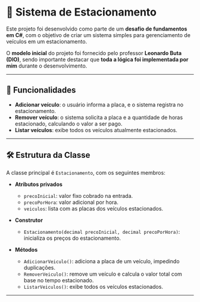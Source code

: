 # 🚗 Sistema de Estacionamento

Este projeto foi desenvolvido como parte de um **desafio de fundamentos em C#**, com o objetivo de criar um sistema simples para gerenciamento de veículos em um estacionamento.  

O **modelo inicial** do projeto foi fornecido pelo professor **Leonardo Buta (DIO)**, sendo importante destacar que **toda a lógica foi implementada por mim** durante o desenvolvimento.


---

## 📌 Funcionalidades

- **Adicionar veículo**: o usuário informa a placa, e o sistema registra no estacionamento.  
- **Remover veículo**: o sistema solicita a placa e a quantidade de horas estacionado, calculando o valor a ser pago.  
- **Listar veículos**: exibe todos os veículos atualmente estacionados.  

---

## 🛠️ Estrutura da Classe

A classe principal é `Estacionamento`, com os seguintes membros:

- **Atributos privados**  
  - `precoInicial`: valor fixo cobrado na entrada.  
  - `precoPorHora`: valor adicional por hora.  
  - `veiculos`: lista com as placas dos veículos estacionados.  

- **Construtor**  
  - `Estacionamento(decimal precoInicial, decimal precoPorHora)`: inicializa os preços do estacionamento.  

- **Métodos**  
  - `AdicionarVeiculo()`: adiciona a placa de um veículo, impedindo duplicações.  
  - `RemoverVeiculo()`: remove um veículo e calcula o valor total com base no tempo estacionado.  
  - `ListarVeiculos()`: exibe todos os veículos estacionados.  

---

